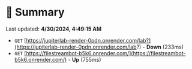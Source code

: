 # 📖 Summary
Last updated: **4/30/2024, 4:49:15 AM**

- `GET` [https://jupiterlab-render-0pdn.onrender.com/lab?](https://jupiterlab-render-0pdn.onrender.com/lab?) - **Down** (233ms)
- `GET` [https://filestreambot-b5k6.onrender.com/](https://filestreambot-b5k6.onrender.com/) - **Up** (755ms)
